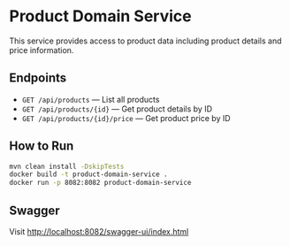 # Product Domain Service

This service provides access to product data including product details and price information.

## Endpoints

- `GET /api/products` — List all products
- `GET /api/products/{id}` — Get product details by ID
- `GET /api/products/{id}/price` — Get product price by ID

## How to Run

```bash
mvn clean install -DskipTests
docker build -t product-domain-service .
docker run -p 8082:8082 product-domain-service
```

## Swagger

Visit [http://localhost:8082/swagger-ui/index.html](http://localhost:8082/swagger-ui/index.html)
